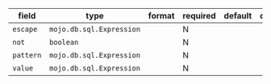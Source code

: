 | field | type | format | required | default | description |
|---|---|---|---|---|---|
| `escape` | `mojo.db.sql.Expression` |  | N |  |
| `not` | `boolean` |  | N |  |
| `pattern` | `mojo.db.sql.Expression` |  | N |  |
| `value` | `mojo.db.sql.Expression` |  | N |  |
